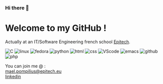 ### Hi there 👋
<h1>Welcome to my GitHub !</br></h1>

Actually at an IT/Software Engineering french school <a href="https://www.epitech.eu/">Epitech</a>.

![C](https://img.shields.io/badge/C-00599C?style=for-the-badge&logo=c&logoColor=white)
![linux](https://img.shields.io/badge/Linux-FCC624?style=for-the-badge&logo=linux&logoColor=black)
![fedora](https://img.shields.io/badge/Fedora-294172?style=for-the-badge&logo=fedora&logoColor=white)
![python](https://img.shields.io/badge/Python-FFD43B?style=for-the-badge&logo=python&logoColor=blue)
![html](https://img.shields.io/badge/HTML5-E34F26?style=for-the-badge&logo=html5&logoColor=white)
![css](https://img.shields.io/badge/CSS3-1572B6?style=for-the-badge&logo=css3&logoColor=white)
![VScode](https://img.shields.io/badge/Visual_Studio_Code-0078D4?style=for-the-badge&logo=visual%20studio%20code&logoColor=white)
![emacs](https://img.shields.io/badge/Emacs-%237F5AB6.svg?&style=for-the-badge&logo=gnu-emacs&logoColor=white)
![github](https://img.shields.io/badge/GitHub-100000?style=for-the-badge&logo=github&logoColor=white)
![php](https://img.shields.io/badge/php-%237F5AB6.svg?style=for-the-badge&logo=php&logoColor=white)

<!--
[![Readme Card](https://github-readme-stats.vercel.app/api/pin/?username=maillotdebenjamin&repo=my_rpg)](https://github.com/maillotdebenjamin/my_rpg)
[![Readme Card](https://github-readme-stats.vercel.app/api/pin/?username=maillotdebenjamin&repo=Python_project)](https://github.com/maillotdebenjamin/Python_project)
[![Readme Card](https://github-readme-stats.vercel.app/api/pin/?username=maillotdebenjamin&repo=Family_site)](https://github.com/maillotdebenjamin/Family_site)
[![Readme Card](https://github-readme-stats.vercel.app/api/pin/?username=maillotdebenjamin&repo=PHP)](https://github.com/maillotdebenjamin/PHP)
-->

You can join me @ :</br>
mael.pompilius@epitech.eu</br>
<a href="https://www.linkedin.com/in/ma%C3%ABl-pompilius-7b8114232">linkedin</a>

<!--
**pmael/pmael** is a ✨ _special_ ✨ repository because its `README.md` (this file) appears on your GitHub profile.

Here are some ideas to get you started:

- 🔭 I’m currently working on ...
- 🌱 I’m currently learning ...
- 👯 I’m looking to collaborate on ...
- 🤔 I’m looking for help with ...
- 💬 Ask me about ...
- 📫 How to reach me: ...
- 😄 Pronouns: ...
- ⚡ Fun fact: ...
-->
